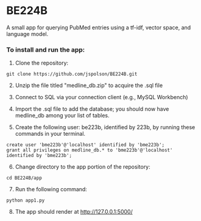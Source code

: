 # BE224B

A small app for querying PubMed entries using a tf-idf, vector space, and language model.

### To install and run the app:
1. Clone the repository:

```
git clone https://github.com/jspolson/BE224B.git
```

2. Unzip the file titled "medline_db.zip" to acquire the .sql file

3. Connect to SQL via your connection client (e.g., MySQL Workbench)

4. Import the .sql file to add the database; you should now have medline_db among your list of tables.

5. Create the following user: be223b, identified by 223b, by running these commands in your terminal. 

```
create user 'bme223b'@'localhost' identified by 'bme223b';
grant all privileges on medline_db.* to 'bme223b'@'localhost' identified by 'bme223b';
```

6. Change directory to the app portion of the repository:

```
cd BE224B/app
```

7. Run the following command: 

```
python app1.py
```

8. The app should render at http://127.0.0.1:5000/


